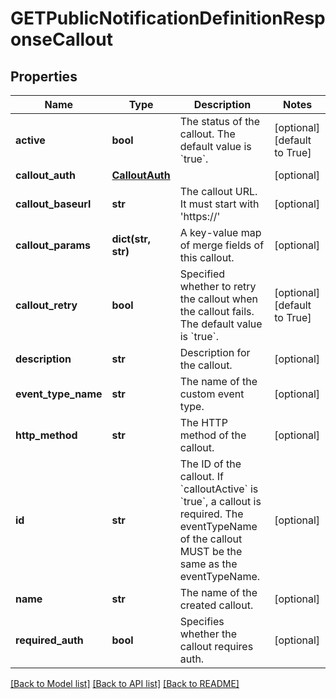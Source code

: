 # GETPublicNotificationDefinitionResponseCallout

## Properties
Name | Type | Description | Notes
------------ | ------------- | ------------- | -------------
**active** | **bool** | The status of the callout. The default value is &#x60;true&#x60;. | [optional] [default to True]
**callout_auth** | [**CalloutAuth**](CalloutAuth.md) |  | [optional] 
**callout_baseurl** | **str** | The callout URL. It must start with &#39;https://&#39; | [optional] 
**callout_params** | **dict(str, str)** | A key-value map of merge fields of this callout.  | [optional] 
**callout_retry** | **bool** | Specified whether to retry the callout when the callout fails. The default value is &#x60;true&#x60;. | [optional] [default to True]
**description** | **str** | Description for the callout. | [optional] 
**event_type_name** | **str** | The name of the custom event type. | [optional] 
**http_method** | **str** | The HTTP method of the callout. | [optional] 
**id** | **str** | The ID of the callout. If &#x60;calloutActive&#x60; is &#x60;true&#x60;, a callout is required. The eventTypeName of the callout MUST be the same as the eventTypeName. | [optional] 
**name** | **str** | The name of the created callout. | [optional] 
**required_auth** | **bool** | Specifies whether the callout requires auth. | [optional] 

[[Back to Model list]](../README.md#documentation-for-models) [[Back to API list]](../README.md#documentation-for-api-endpoints) [[Back to README]](../README.md)


